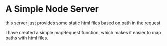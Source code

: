 # A Simple Node Server

this server just provides some static html files based on path in the request.

I have created a simple mapRequest function, which makes it easier to map paths with html files.